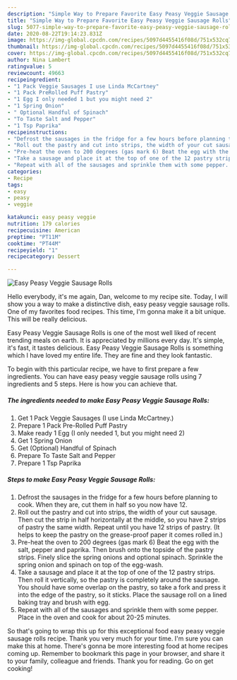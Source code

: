 ```yaml
---
description: "Simple Way to Prepare Favorite Easy Peasy Veggie Sausage Rolls"
title: "Simple Way to Prepare Favorite Easy Peasy Veggie Sausage Rolls"
slug: 5077-simple-way-to-prepare-favorite-easy-peasy-veggie-sausage-rolls
date: 2020-08-22T19:14:23.831Z
image: https://img-global.cpcdn.com/recipes/5097d4455416f08d/751x532cq70/easy-peasy-veggie-sausage-rolls-recipe-main-photo.jpg
thumbnail: https://img-global.cpcdn.com/recipes/5097d4455416f08d/751x532cq70/easy-peasy-veggie-sausage-rolls-recipe-main-photo.jpg
cover: https://img-global.cpcdn.com/recipes/5097d4455416f08d/751x532cq70/easy-peasy-veggie-sausage-rolls-recipe-main-photo.jpg
author: Nina Lambert
ratingvalue: 5
reviewcount: 49663
recipeingredient:
- "1 Pack Veggie Sausages I use Linda McCartney"
- "1 Pack PreRolled Puff Pastry"
- "1 Egg I only needed 1 but you might need 2"
- "1 Spring Onion"
- " Optional Handful of Spinach"
- "To Taste Salt and Pepper"
- "1 Tsp Paprika"
recipeinstructions:
- "Defrost the sausages in the fridge for a few hours before planning to cook. When they are, cut them in half so you now have 12."
- "Roll out the pastry and cut into strips, the width of your cut sausage. Then cut the strip in half horizontally at the middle, so you have 2 strips of pastry the same width. Repeat until you have 12 strips of pastry. (It helps to keep the pastry on the grease-proof paper it comes rolled in.)"
- "Pre-heat the oven to 200 degrees (gas mark 6) Beat the egg with the salt, pepper and paprika. Then brush onto the topside of the pastry strips. Finely slice the spring onions and optional spinach. Sprinkle the spring onion and spinach on top of the egg-wash."
- "Take a sausage and place it at the top of one of the 12 pastry strips. Then roll it vertically, so the pastry is completely around the sausage. You should have some overlap on the pastry, so take a fork and press it into the edge of the pastry, so it sticks. Place the sausage roll on a lined baking tray and brush with egg."
- "Repeat with all of the sausages and sprinkle them with some pepper. Place in the oven and cook for about 20-25 minutes."
categories:
- Recipe
tags:
- easy
- peasy
- veggie

katakunci: easy peasy veggie 
nutrition: 179 calories
recipecuisine: American
preptime: "PT11M"
cooktime: "PT44M"
recipeyield: "1"
recipecategory: Dessert

---
```



![Easy Peasy Veggie Sausage Rolls](https://img-global.cpcdn.com/recipes/5097d4455416f08d/751x532cq70/easy-peasy-veggie-sausage-rolls-recipe-main-photo.jpg)

Hello everybody, it's me again, Dan, welcome to my recipe site. Today, I will show you a way to make a distinctive dish, easy peasy veggie sausage rolls. One of my favorites food recipes. This time, I'm gonna make it a bit unique. This will be really delicious.



Easy Peasy Veggie Sausage Rolls is one of the most well liked of recent trending meals on earth. It is appreciated by millions every day. It's simple, it's fast, it tastes delicious. Easy Peasy Veggie Sausage Rolls is something which I have loved my entire life. They are fine and they look fantastic.


To begin with this particular recipe, we have to first prepare a few ingredients. You can have easy peasy veggie sausage rolls using 7 ingredients and 5 steps. Here is how you can achieve that.

<!--inarticleads1-->

##### The ingredients needed to make Easy Peasy Veggie Sausage Rolls:

1. Get 1 Pack Veggie Sausages (I use Linda McCartney.)
1. Prepare 1 Pack Pre-Rolled Puff Pastry
1. Make ready 1 Egg (I only needed 1, but you might need 2)
1. Get 1 Spring Onion
1. Get  (Optional) Handful of Spinach
1. Prepare To Taste Salt and Pepper
1. Prepare 1 Tsp Paprika




<!--inarticleads2-->

##### Steps to make Easy Peasy Veggie Sausage Rolls:

1. Defrost the sausages in the fridge for a few hours before planning to cook. When they are, cut them in half so you now have 12.
1. Roll out the pastry and cut into strips, the width of your cut sausage. Then cut the strip in half horizontally at the middle, so you have 2 strips of pastry the same width. Repeat until you have 12 strips of pastry. (It helps to keep the pastry on the grease-proof paper it comes rolled in.)
1. Pre-heat the oven to 200 degrees (gas mark 6) Beat the egg with the salt, pepper and paprika. Then brush onto the topside of the pastry strips. Finely slice the spring onions and optional spinach. Sprinkle the spring onion and spinach on top of the egg-wash.
1. Take a sausage and place it at the top of one of the 12 pastry strips. Then roll it vertically, so the pastry is completely around the sausage. You should have some overlap on the pastry, so take a fork and press it into the edge of the pastry, so it sticks. Place the sausage roll on a lined baking tray and brush with egg.
1. Repeat with all of the sausages and sprinkle them with some pepper. Place in the oven and cook for about 20-25 minutes.




So that's going to wrap this up for this exceptional food easy peasy veggie sausage rolls recipe. Thank you very much for your time. I'm sure you can make this at home. There's gonna be more interesting food at home recipes coming up. Remember to bookmark this page in your browser, and share it to your family, colleague and friends. Thank you for reading. Go on get cooking!

